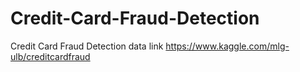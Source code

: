# Credit-Card-Fraud-Detection

Credit Card Fraud Detection data link
https://www.kaggle.com/mlg-ulb/creditcardfraud
